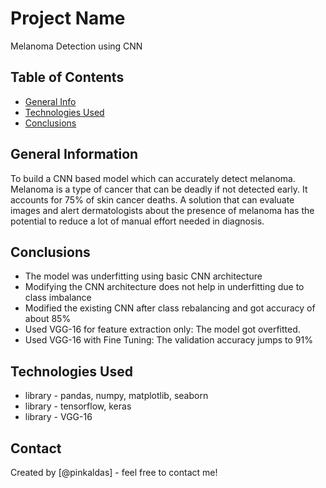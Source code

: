 # Project Name
Melanoma Detection using CNN


## Table of Contents
* [General Info](#general-information)
* [Technologies Used](#technologies-used)
* [Conclusions](#conclusions)

<!-- You can include any other section that is pertinent to your problem -->

## General Information
To build a CNN based model which can accurately detect melanoma. Melanoma is a type of cancer that can be deadly if not detected early. It accounts for 75% of skin cancer deaths. A solution that can evaluate images and alert dermatologists about the presence of melanoma has the potential to reduce a lot of manual effort needed in diagnosis.

<!-- You don't have to answer all the questions - just the ones relevant to your project. -->

## Conclusions
- The model was underfitting using basic CNN architecture
- Modifying the CNN architecture does not help in underfitting due to class imbalance
- Modified the existing CNN after class rebalancing and got accuracy of about 85%
- Used VGG-16 for feature extraction only: The model got overfitted.
- Used VGG-16 with Fine Tuning: The validation accuracy jumps to 91% 

<!-- You don't have to answer all the questions - just the ones relevant to your project. -->


## Technologies Used
- library - pandas, numpy, matplotlib, seaborn
- library - tensorflow, keras
- library - VGG-16

<!-- As the libraries versions keep on changing, it is recommended to mention the version of library used in this project -->



## Contact
Created by [@pinkaldas] - feel free to contact me!


<!-- Optional -->
<!-- ## License -->
<!-- This project is open source and available under the [... License](). -->

<!-- You don't have to include all sections - just the one's relevant to your project -->